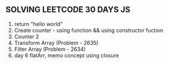 ## SOLVING LEETCODE 30 DAYS JS

1. return "hello world"
2. Create counter - using function && using constructor fuction
3. Counter 2
4. Transform Array (Problem - 2635)
5. Filter Array (Problem - 2634)
6. day 6 flatArr, memo concept using closure
